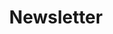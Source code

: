 ---
layout: redirected
title: Newsletter
sitemap: false
redirect_to:  https://codeandcoffee.substack.com/
#feature-img: "assets/img/pexels/travel.jpeg"
order: 4
---